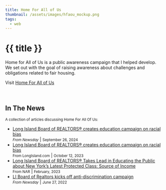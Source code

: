 ```yaml
---
title: Home For All of Us
thumbnail: /assets/images/hfaou_mockup.png
tags:
  - web
---
```


# {{ title }}

Home for All of Us is a public awareness campaign that I helped develop. We set out with the goal of raising awareness about challenges and obligations related to fair housing.

Visit <a href="https://www.homeforallofus.org" target="_blank" rel="noopener noreferrer">Home For All of Us</a>

<br>

## In The News
<small>A collection of articles discussing Home For All Of Us:</small>
<ul>
  <li>
    <a href="https://www.newsday.com/business/long-island-board-of-realtors-discrimination-vu7smzmi" target="_blank" rel="noopener noreferrer">Long Island Board of REALTORS® creates education campaign on racial bias</a> <br>
    <small><i>From Newsday</i></small> |
    <small>September 26, 2024</small>
  </li>

  <li>
    <a href="https://www.newsday.com/business/long-island-board-of-realtors-discrimination-vu7smzmi" target="_blank" rel="noopener noreferrer">Long Island Board of REALTORS® creates education campaign on racial bias</a> <br>
    <small>From LongIsland.com</small> | 
    <small>October 12, 2023</small>
  </li>

  <li>
    <a href="https://realtorparty.realtor/homepage/success-story/libr-fh0223?utm_source=rpnews&utm_medium=email&utm_campaign=rpNews0223" target="_blank" rel="noopener noreferrer">Long Island Board of REALTORS® Takes Lead in Educating the Public about New York’s Latest Protected Class: Source of Income</a> <br>
    <small>From NAR</small> | 
    <small>February, 2023</small>
  </li>

  <li>
    <a href="https://www.newsday.com/business/long-island-real-estate-discrimination-py74ph0x" target="_blank" rel="noopener noreferrer">LI Board of Realtors kicks off anti-discrimination campaign</a> <br> 
    <small><i>From Newsday</i></small> | 
    <small>June 27, 2022</small>
  </li>
</ul>

